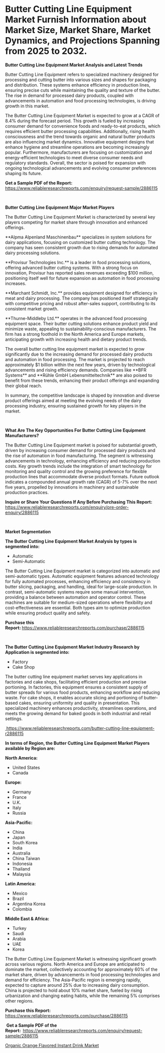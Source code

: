 <p><h1>Butter Cutting Line Equipment Market Furnish Information about Market Size, Market Share, Market Dynamics, and Projections Spanning from 2025 to 2032.</h1></p><p><strong>Butter Cutting Line Equipment Market Analysis and Latest Trends</strong></p>
<p><p>Butter Cutting Line Equipment refers to specialized machinery designed for processing and cutting butter into various sizes and shapes for packaging and distribution. These systems enhance efficiency in production lines, ensuring precise cuts while maintaining the quality and texture of the butter. The rise in demand for processed dairy products, coupled with advancements in automation and food processing technologies, is driving growth in this market.</p><p>The Butter Cutting Line Equipment Market is expected to grow at a CAGR of 8.4% during the forecast period. This growth is fueled by increasing consumer demand for convenience foods and ready-to-eat products, which requires efficient butter processing capabilities. Additionally, rising health consciousness and the trend towards organic and natural butter products are also influencing market dynamics. Innovative equipment designs that enhance hygiene and streamline operations are becoming increasingly popular. Furthermore, manufacturers are focusing on customization and energy-efficient technologies to meet diverse consumer needs and regulatory standards. Overall, the sector is poised for expansion with ongoing technological advancements and evolving consumer preferences shaping its future.</p></p>
<p><strong>Get a Sample PDF of the Report:&nbsp;</strong> <a href="https://www.reliableresearchreports.com/enquiry/request-sample/2886115?utm_campaign=2477&utm_medium=2&utm_source=Github&utm_content=ia&utm_term=13032025&utm_id=butter-cutting-line-equipment">https://www.reliableresearchreports.com/enquiry/request-sample/2886115</a></p>
<p>&nbsp;</p>
<p><strong>Butter Cutting Line Equipment Major Market Players</strong></p>
<p><p>The Butter Cutting Line Equipment Market is characterized by several key players competing for market share through innovation and enhanced offerings. </p><p>**Alpma Alpenland Maschinenbau** specializes in system solutions for dairy applications, focusing on customized butter cutting technology. The company has seen consistent growth due to rising demands for automated dairy processing solutions. </p><p>**Provisur Technologies Inc.** is a leader in food processing solutions, offering advanced butter cutting systems. With a strong focus on innovation, Provisur has reported sales revenues exceeding $100 million, positioning itself well for future expansion as automation in food processing increases.</p><p>**Marchant Schmidt, Inc.** provides equipment designed for efficiency in meat and dairy processing. The company has positioned itself strategically with competitive pricing and robust after-sales support, contributing to its consistent market growth.</p><p>**Thurne-Middleby Ltd.** operates in the advanced food processing equipment space. Their butter cutting solutions enhance product yield and minimize waste, appealing to sustainability-conscious manufacturers. The firm has a strong foothold in the North America and Europe markets, anticipating growth with increasing health and dietary product trends.</p><p>The overall butter cutting line equipment market is expected to grow significantly due to the increasing demand for processed dairy products and automation in food processing. The market is projected to reach approximately $1 billion within the next few years, driven by technological advancements and rising efficiency demands. Companies like **BFR Systems** and **Rühle GmbH Lebensmitteltechnik** are also poised to benefit from these trends, enhancing their product offerings and expanding their global reach. </p><p>In summary, the competitive landscape is shaped by innovation and diverse product offerings aimed at meeting the evolving needs of the dairy processing industry, ensuring sustained growth for key players in the market.</p></p>
<p>&nbsp;</p>
<p><strong>What Are The Key Opportunities For Butter Cutting Line Equipment Manufacturers?</strong></p>
<p><p>The Butter Cutting Line Equipment market is poised for substantial growth, driven by increasing consumer demand for processed dairy products and the rise of automation in food manufacturing. The segment is witnessing advancements in technology, enhancing efficiency and reducing production costs. Key growth trends include the integration of smart technology for monitoring and quality control and the growing preference for flexible production lines that accommodate diverse product formats. Future outlook indicates a compounded annual growth rate (CAGR) of 5-7% over the next five years, propelled by innovations in machinery and sustainable production practices.</p></p>
<p><strong>Inquire or Share Your Questions If Any Before Purchasing This Report:</strong> <a href="https://www.reliableresearchreports.com/enquiry/pre-order-enquiry/2886115?utm_campaign=2477&utm_medium=2&utm_source=Github&utm_content=ia&utm_term=13032025&utm_id=butter-cutting-line-equipment">https://www.reliableresearchreports.com/enquiry/pre-order-enquiry/2886115</a></p>
<p>&nbsp;</p>
<p><strong>Market Segmentation</strong></p>
<p><strong>The Butter Cutting Line Equipment Market Analysis by types is segmented into:</strong></p>
<p><ul><li>Automatic</li><li>Semi-Automatic</li></ul></p>
<p><p>The Butter Cutting Line Equipment market is categorized into automatic and semi-automatic types. Automatic equipment features advanced technology for fully automated processes, enhancing efficiency and consistency in butter slicing, packaging, and handling, ideal for large-scale production. In contrast, semi-automatic systems require some manual intervention, providing a balance between automation and operator control. These machines are suitable for medium-sized operations where flexibility and cost-effectiveness are essential. Both types aim to optimize production while ensuring product quality and safety.</p></p>
<p><strong>Purchase this Report:&nbsp;</strong><a href="https://www.reliableresearchreports.com/purchase/2886115?utm_campaign=2477&utm_medium=2&utm_source=Github&utm_content=ia&utm_term=13032025&utm_id=butter-cutting-line-equipment">https://www.reliableresearchreports.com/purchase/2886115</a></p>
<p>&nbsp;</p>
<p><strong>The Butter Cutting Line Equipment Market Industry Research by Application is segmented into:</strong></p>
<p><ul><li>Factory</li><li>Cake Shop</li></ul></p>
<p><p>The butter cutting line equipment market serves key applications in factories and cake shops, facilitating efficient production and precise portioning. In factories, this equipment ensures a consistent supply of butter spreads for various food products, enhancing workflow and reducing waste. For cake shops, it enables accurate slicing and portioning of butter-based cakes, ensuring uniformity and quality in presentation. This specialized machinery enhances productivity, streamlines operations, and meets the growing demand for baked goods in both industrial and retail settings.</p></p>
<p><a href="https://www.reliableresearchreports.com/butter-cutting-line-equipment-r2886115?utm_campaign=2477&utm_medium=2&utm_source=Github&utm_content=ia&utm_term=13032025&utm_id=butter-cutting-line-equipment">&nbsp;https://www.reliableresearchreports.com/butter-cutting-line-equipment-r2886115</a></p>
<p><strong>In terms of Region, the Butter Cutting Line Equipment Market Players available by Region are:</strong></p>
<p>
    <p> <strong> North America: </strong>
        <ul>
            <li>United States</li>
            <li>Canada</li>
        </ul>
        </p> 
    <p> <strong> Europe: </strong>
        <ul>
            <li>Germany</li>
            <li>France</li>
            <li>U.K.</li>
            <li>Italy</li>
            <li>Russia</li>
        </ul>
        </p> 
    <p> <strong> Asia-Pacific: </strong>
        <ul>
            <li>China</li>
            <li>Japan</li>
            <li>South Korea</li>
            <li>India</li>
            <li>Australia</li>
            <li>China Taiwan</li>
            <li>Indonesia</li>
            <li>Thailand</li>
            <li>Malaysia</li>
        </ul>
        </p> 
    <p> <strong> Latin America: </strong>
        <ul>
            <li>Mexico</li>
            <li>Brazil</li>
            <li>Argentina Korea</li>
            <li>Colombia</li>
        </ul>
        </p> 
    <p> <strong> Middle East & Africa: </strong>
        <ul>
            <li>Turkey</li>
            <li>Saudi</li>
            <li>Arabia</li>
            <li>UAE</li>
            <li>Korea</li>
        </ul>
    </p>
    </p>
<p><p>The Butter Cutting Line Equipment Market is witnessing significant growth across various regions. North America and Europe are anticipated to dominate the market, collectively accounting for approximately 60% of the market share, driven by advancements in food processing technologies and demand for efficiency. The Asia-Pacific region is emerging rapidly, expected to capture around 25% due to increasing dairy consumption. China is projected to hold about 10% market share, fueled by rising urbanization and changing eating habits, while the remaining 5% comprises other regions.</p></p>
<p><strong>Purchase this Report: </strong><a href="https://www.reliableresearchreports.com/purchase/2886115?utm_campaign=2477&utm_medium=2&utm_source=Github&utm_content=ia&utm_term=13032025&utm_id=butter-cutting-line-equipment">https://www.reliableresearchreports.com/purchase/2886115</a></p>
<p>&nbsp;<strong>Get a Sample PDF of the Report:&nbsp;&nbsp;</strong><a href="https://www.reliableresearchreports.com/enquiry/request-sample/2886115?utm_campaign=2477&utm_medium=2&utm_source=Github&utm_content=ia&utm_term=13032025&utm_id=butter-cutting-line-equipment">https://www.reliableresearchreports.com/enquiry/request-sample/2886115</a></p>
<p><strong></strong></p>
<p><p><a href="https://github.com/XavierTyler76/Market-Research-Report-List-1/blob/main/organic-orange-flavored-instant-drink-market.md?utm_campaign=2477&utm_medium=2&utm_source=Github&utm_content=ia&utm_term=13032025&utm_id=butter-cutting-line-equipment">Organic Orange Flavored Instant Drink Market</a></p></p>